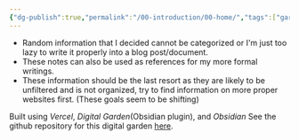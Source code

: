 ```yaml
---
{"dg-publish":true,"permalink":"/00-introduction/00-home/","tags":["gardenEntry"],"created":"2024-03-31T15:29:46.134+07:00","updated":"2024-04-10T13:26:01.759+07:00"}
---
```


* Random information that I decided cannot be categorized or I'm just too lazy to write it properly into a blog post/document. 
* These notes can also be used as references for my more formal writings.
* These information should be the last resort as they are likely to be unfiltered and is not organized, try to find information on more proper websites first.
(These goals seem to be shifting)

Built using *Vercel*, *Digital Garden*(Obsidian plugin), and *Obsidian*
See the github repository for this digital garden [here](https://github.com/Wittummm/unturned-random-info/). 
